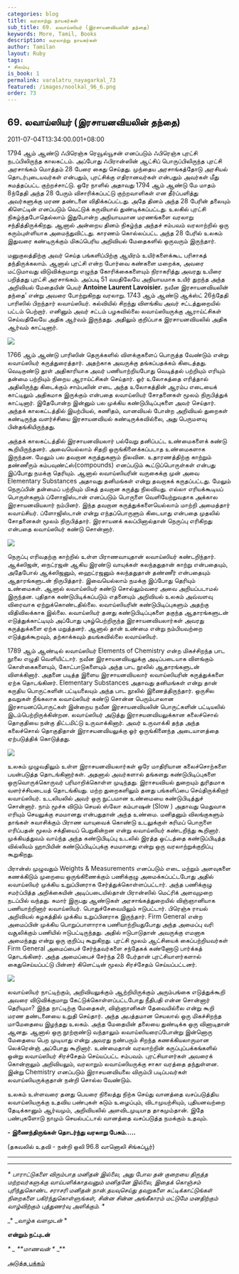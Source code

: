 ```yaml
---
categories: blog
title: வரலாற்று நாயகர்கள்
sub_title: 69. லவாய்ஸியர் (இரசாயனவியலின் தந்தை)
keywords: More, Tamil, Books
description: வரலாற்று நாயகர்கள்
author: Tamilan
layout: Ruby
tags:
- சிலம்பு
is_book: 1
permalink: varalatru_nayagarkal_73
featured: /images/noolkal_96_6.png
order: 73
---
```



## 69. லவாய்ஸியர் (இரசாயனவியலின் தந்தை)

2011-07-04T13:34:00.001+08:00

1794 ஆம் ஆண்டு ஃபிரெஞ்சு ரெவூல்யூசன் எனப்படும் ஃபிரெஞ்சு புரட்சி நடப்பிலிருந்த காலகட்டம். அப்போது ஃபிரான்ஸின் ஆட்சிப் பொருப்பிலிருந்த புரட்சி அரசாங்கம் மொத்தம் 28 பேரை கைது செய்தது. முந்தைய அரசாங்கத்தோடு அரசியல் தொடர்புடையவர்கள் என்பதும், புரட்சிக்கு எதிரானவர்கள் என்பதும் அவர்கள் மீது சுமத்தப்பட்ட குற்றச்சாட்டு. ஒரே நாளில் அதாவது 1794 ஆம் ஆண்டு மே மாதம் 8ந்தேதி அந்த 28 பேரும் விசாரிக்கப்பட்டு குற்றவாளிகள் என தீர்ப்பளித்து அவர்களுக்கு மரண தண்டனை விதிக்கப்பட்டது. அதே தினம் அந்த 28 பேரின் தலையும் கிளெட்டின் எனப்படும் வெட்டுக் கருவியால் துண்டிக்கப்பட்டது. உலகில் புரட்சி நிகழ்ந்தபோதெல்லாம் இதுபோன்ற அநியாயமான மரணங்களை வரலாறு சந்தித்திருக்கிறது. ஆனால் அன்றைய தினம் நிகழ்ந்த அந்தச் சம்பவம் வரலாற்றில் ஒரு கரும்புள்ளியாக அமைந்துவிட்டது. காரணம் கொல்லப்பட்ட அந்த 28 பேரில் உலகம் இதுவரை கண்டிருக்கும் மிகப்பெரிய அறிவியல் மேதைகளில் ஒருவரும் இருந்தார்.

மனுகுலத்திற்கு அவர் செய்த பங்களிப்பிற்கு ஆயிரம் உயிர்களைக்கூட பரிசாகத் தந்திருக்கலாம். ஆனால் புரட்சி என்ற போர்வை கண்களை மறைக்க, அவரை மட்டுமாவது விடுவிக்குமாறு எழுந்த கோரிக்கைகளையும் நிராகரித்து அவரது உயிரை பறித்தது புரட்சி அரசாங்கம். அப்படி 51 வயதிலேயே அநியாயமாக உயிர் துறந்த அந்த அறிவியல் மேதையின் பெயர் **Antoine Laurent Lavoisier.** நவீன இரசாயனவியலின் தந்தை’ என்று அவரை போற்றுகிறது வரலாறு. 1743 ஆம் ஆண்டு ஆக்ஸ்ட் 26ந்தேதி பாரிஸில் பிறந்தார் லவாய்ஸியர். கல்வியில் சிறந்து விளங்கிய அவர் சட்டத்துறையில் பட்டம் பெற்றார். எனினும் அவர் சட்டம் பழகவில்லை லவாய்ஸியருக்கு ஆராய்ட்சிகள் செய்வதிலேயே அதிக ஆர்வம் இருந்தது. அதிலும் குறிப்பாக இரசாயனவியலில் அதிக ஆர்வம் காட்டினார்.

![](http://1.bp.blogspot.com/-WulS626VgiE/Tg7qKXjEDXI/AAAAAAAAAjY/GLa6eojt5dE/s320/antoine+lavoisier.jpg)

1766 ஆம் ஆண்டு பாரிஸின் தெருக்களில் விளக்குகளைப் பொருத்த வேண்டும் என்று லவாய்ஸியர் கருத்துரைத்தார். அதற்காக அவருக்கு தங்கப்பதக்கம் கிடைத்தது. வெடிகுண்டு தூள் அதிகாரியாக அவர் பணியாற்றியபோது வெடித்தல் பற்றியும் எரியும் தன்மை பற்றியும் நிறைய ஆராய்ட்சிகள் செய்தார். ஓர் உலோகத்தை எரித்தால் அதிலிருந்து கிடைக்கும் சாம்பலின் எடை அந்த உலோகத்தின் ஆரம்ப எடையைக் காட்டிலும் அதிகமாக இருக்கும் என்பதை லவாய்ஸியர் சோதனைகள் மூலம் நிருபித்துக் காட்டினார். இதேபோன்ற இன்னும் பல முக்கிய கண்டுபிடிப்புகளை அவர் செய்தார். அந்தக் காலகட்டத்தில் இயற்பியல், கணிதம், வானவியல் போன்ற அறிவியல் துறைகள் கண்டிருந்த வளர்ச்சியை இரசாயனவியல் கண்டிருக்கவில்லை, அது பெருமளவு பின்தங்கியிருந்தது.

அந்தக் காலகட்டத்தில் இரசாயனவியலார் பல்வேறு தனிப்பட்ட உண்மைகளைக் கண்டு கூறியிருந்தனர். அவையெல்லாம் சிதறி ஒருங்கினைக்கப்படாத உண்மைகளாக இருந்தன. மேலும் பல தவறான கருத்துகளும் நிலவின. உதாரணத்திற்கு காற்றும் தண்ணீரும் கம்பவுண்ட்ஸ்(compounds) எனப்படும் கூட்டுப்பொருள்கள் என்பது இப்போது நமக்கு தெரியும். ஆனால் லவாய்ஸியரின் வருகைக்கு முன் அவை Elementary Substances அதாவது தனிமங்கள் என்று தவறாகக் கருதப்பட்டது. மேலும் நெருப்பின் தன்மைப் பற்றியும் மிகத் தவறான கருத்து நிலவியது. எல்லா எரியக்கூடியப் பொருள்களும் ப்ளோஜிஸ்டான் எனப்படும் பொருளை வெளியேற்றுவதாக அக்கால இரசாயனவியலார் நம்பினர். இந்த தவறான கருத்துக்களையெல்லாம் மாற்றி அமைத்தார் லவாய்சியர். ப்ளோஜிஸ்டான் என்று எந்தப்பொருளும் கிடையாது என்பதை முதலில் சோதனைகள் மூலம் நிருபித்தார். இரசாயனக் கலப்பினால்தான் நெருப்பு எரிகிறது என்பதை லவாய்ஸியர் கண்டு சொன்னார்.

![](http://1.bp.blogspot.com/-U7hn3ph7P1g/Tg7rE6-KszI/AAAAAAAAAjc/a9ZhwoCB7dU/s320/phlogfire.gif)

நெருப்பு எரிவதற்கு காற்றில் உள்ள பிராணவாயுதான் லவாய்ஸியர் கண்டறிந்தார். ஆக்ஸிஜன், நைட்ரஜன் ஆகிய இரண்டு வாயுக்கள் கலந்ததுதான் காற்று என்பதையும், அதேபோல் ஆக்ஸிஜனும், ஹைட்ரஜனும் கலந்ததுதான் தண்ணீர் என்பதையும் ஆதாரங்களுடன் நிருபித்தார். இவையெல்லாம் நமக்கு இப்போது தெரியும் உண்மைகள். ஆனால் லவாய்ஸியர் கண்டு சொல்லும்வரை அவை அறியப்படாமல் இருந்தன. புதிதாக கண்டுபிடிக்கப்படும் எதனையும் அறிவியல் உலகம் அவ்வளவு விரைவாக ஏற்றுக்கொண்டதில்லை. லவாய்ஸியரின் கண்டுபிடிப்புகளும் அதற்கு விதிவிலக்காக இல்லை. லவாய்ஸியர் தனது கண்டுபிடிப்புகளை தகுந்த ஆதாரங்களுடன் எடுத்துக்காட்டியும் அப்போது புகழ்பெற்றிருந்த இரசாயனவியலார்கள் அவரது கருத்துக்களை ஏற்க மறுத்தனர். ஆனால் தான் உண்மை என்று நம்பியவற்றை எடுத்துக்கூறவும், தற்காக்கவும் தயங்கவில்லை லவாய்ஸியர்.

1789 ஆம் ஆண்டில் லவாய்ஸியர் Elements of Chemistry என்ற மிகச்சிறந்த பாட நூலை எழுதி வெளியிட்டார். நவீன இரசாயனவியலுக்கு அடிப்படையாக விளங்கும் கொள்கைகளையும், கோட்பாடுகளையும் அந்த பாட நூலில் ஆதாரங்களுடன் விளக்கினார். அதனை படித்த இளைய இரசாயனவியலார் லவாய்ஸியரின் கருத்துக்களை ஏற்க தொடங்கினர். Elementary Substances அதாவது தனிமங்கள் என்று தான் கருதிய பொருட்களின் பட்டியலையும் அந்த பாட நூலில் இணைத்திருந்தார். ஒருசில தவறுகள் நீங்கலாக லவாய்ஸியர் கண்டு சொன்ன பெரும்பாலான இரசாயனப்பொருட்கள் இன்றைய நவீன இரசாயனவியலின் பொருட்களின் பட்டியலில் இடம்பெற்றிருக்கின்றன. லவாய்ஸியர் அடுத்து இராசயனவியலுக்கான கலைச்சொல் தொகுதியை நன்கு திட்டமிட்டு உருவாக்கினார். அவர் உருவாக்கி தந்த அந்த கலைச்சொல் தொகுதிதான் இராசயனவியலுக்கு ஓர் ஒருங்கினைந்த அடையாளத்தை ஏற்படுத்திக் கொடுத்தது.

![](http://4.bp.blogspot.com/-WsBwBLnuvgs/Tg7rLd-oZHI/AAAAAAAAAjg/P1ZHeUhZSA0/s1600/lavoisier.jpg)

உலகம் முழுவதிலும் உள்ள இராசயனவியலார்கள் ஒரே மாதிரியான கலைச்சொற்களை பயன்படுத்த தொடங்கினார்கள். அதனால் அவர்களால் தங்களது கண்டுபிடிப்புகளை ஒருவொருக்கொருவர் பரிமாறிக்கொள்ள முடிந்தது. இராசயவியல் துறையும் துரிதமாக வளர்ச்சியடையத் தொடங்கியது. மற்ற துறைகளிலும் தனது பங்களிப்பை செய்திருக்கிறார் லவாய்ஸியர். உடலியலில் அவர் ஒரு நுட்பமான உண்மையை கண்டுபிடித்துச் சொன்னார். நாம் மூச்சு விடும் செயல் ஸ்லோ கம்பாஷன் (Slow ) அதாவது மெதுவாக எரியும் செயலுக்கு சமமானது என்பதுதான் அந்த உண்மை. மனிதனும் விலங்குகளும் தாங்கள் சுவாசிக்கும் பிராண வாயுவைக் கொண்டு உடலுக்குள் கரிமப் பொருளை எரிப்பதன் மூலம் சக்தியைப் பெறுகின்றன என்று லவாய்ஸியர் கண்டறிந்து கூறினார். முக்கியத்துவம் வாய்ந்த அந்த கண்டுபிடிப்பு உடலில் இரத்த ஓட்டத்தை கண்டுப்பிடித்த வில்லியம் ஹாபியின் கண்டுப்பிடிப்புக்கு சமமானது என்று ஒரு வரலாற்றுக்குறிப்பு கூறுகிறது.

பிரான்ஸ் முழுவதும் Weights & Measurements எனப்படும் எடை மற்றும் அளவுகளை கணக்கிடும் முறையை ஒருங்கிணைக்கும் பணிக்குழு அமைக்கப்பட்டபோது அதில் லவாய்ஸியர் முக்கிய உறுப்பினராக சேர்த்துக்கொள்ளப்பட்டார். அந்த பணிக்குழு சமர்ப்பித்த அறிக்கையின் அடிப்படையில்தான் பிரான்ஸில் மெட்ரிக் அளவுமுறை நடப்பில் வந்தது. சுமார் இருபது ஆண்டுகள் அரசாங்கத்துறையில் விஞ்ஞானியாக பணியாற்றினார் லவாய்ஸியர். பொதுச்சேவையிலும் ஈடுபட்டார். பிரெஞ்சு ராயல் அறிவியல் கழகத்தில் முக்கிய உறுப்பினராக இருந்தார். Firm General என்ற அமைப்பின் முக்கிய பொறுப்பாளாராக பணியாற்றியதுபோது அந்த அமைப்பு வரி வசூலிக்கும் பணியில் ஈடுபட்டிருந்தது. அதில் ஈடுபாடுதான் அவருக்கு எமனாக அமைந்தது என்று ஒரு குறிப்பு கூறுகிறது. புரட்சி மூலம் ஆட்சியைக் கைப்பற்றியவர்கள் Firm General அமைப்பைச் சேர்ந்தவர்களை சந்தேகக் கண்ணோடு பார்க்கத் தொடங்கினர். அந்த அமைப்பைச் சேர்ந்த 28 பேர்தான் புரட்சியாளர்களால் கைதுசெய்யப்பட்டு பின்னர் கிளெட்டின் மூலம் சிரச்சேதம் செய்யப்பட்டனர்.

![](http://1.bp.blogspot.com/-zdY4Bi_9OpM/Tg7rVkcYfxI/AAAAAAAAAjk/XGmGjgRqGNY/s320/oxyphlog.gif)

லவாய்ஸியர் நாட்டிற்கும், அறிவியலுக்கும் ஆற்றியிருக்கும் அரும்பங்கை எடுத்துக்கூறி அவரை விடுவிக்குமாறு கேட்டுக்கொள்ளப்பட்டபோது நீதிபதி என்ன சொன்னார் தெரியுமா? இந்த நாட்டிற்கு மேதைகள், விஞ்ஞானிகள் தேவையில்லை என்று கூறி மரண தண்டனையை உறுதி செய்தார். அந்த அபத்தமான செயலால் ஒரு மிகச்சிறந்த மாமேதையை இழந்தது உலகம். அந்த மேதையின் தலையை துண்டிக்க ஒரு வினாடிதான் ஆனது. ஆனால் ஒரு நூற்றாண்டு வந்தாலும் லவாய்ஸியரைப்போன்று இன்னொரு மேதையை பெற முடியாது என்று அவரது நண்பரும் சிறந்த கணக்கியலாருமான லெக்ரென்ஞ் அப்போது கூறினார். உண்மைதான் வரலாற்றின் கருப்புப்பக்கங்களில் ஒன்று லவாய்ஸியர் சிரச்சேதம் செய்யப்பட்ட சம்பவம். புரட்சியாளர்கள் அவரைக் கொன்றாலும் அறிவியலும், வரலாறும் லவாய்ஸியருக்கு சாகா வரத்தை தந்துள்ளன. இன்று Chemistry எனப்படும் இராசயனவியலை விரும்பி படிப்பவர்கள் லவாய்ஸியருக்குதான் நன்றி சொல்ல வேண்டும்.

உலகம் உள்ளவரை தனது பெயரை நிலைத்து நிற்க செய்து வானத்தை வசப்படுத்திய லவாய்ஸியருக்கு உதவிய பண்புகள் கடும் உழைப்பும், விடாமுயற்சியும், புதியனவற்றை தேடிக்கானும் ஆர்வமும், அறிவியலில் அளவிடமுடியாத தாகமும்தான். இதே பண்புகளோடு நாமும் செயல்பட்டால் வானத்தை வசப்படுத்த நமக்கும் உதவும்.

**\- இணைந்திருங்கள் தொடர்ந்து வரலாறு பேசும்.....**

(தகவலில் உதவி - நன்றி ஒலி 96.8 வானொலி சிங்கப்பூர்)

* * *

* * *

_* _பாராட்டுகளை விரும்பாத மனிதன் இல்லை, அது போல தன் குறையை திருத்த மற்றவர்களுக்கு வாய்பளிக்காதவனும் மனிதனே இல்லை, இதைக் கொஞ்சம் புரிந்துகொண்ட சராசரி மனிதன் நான்.தயவுசெய்து தவறுகளை சுட்டிக்காட்டுங்கள் நிறைகளை பகிர்ந்துகொள்ளுங்கள், சின்ன சின்ன அங்கீகாரம் மட்டுமே மனதிற்கும் வாழ்விற்கும் புத்துணர்வு அளிக்கும்.__ *

_* __வாழ்க வளமுடன்_ *

**என்றும் நட்புடன்**

_* _ **மாணவன் *_ _**

[அடுத்த பக்கம்](varalatru_nayagarkal_74)